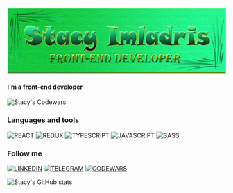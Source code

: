 [![Header](https://github.com/Stacy-Imladris/Stacy-Imladris/blob/main/assets/header.png)](https://t.me/stacy_imladris)

#### I'm a front-end developer

![Stacy's Codewars](https://www.codewars.com/users/Stacy-Imladris/badges/large)

### Languages and tools
![REACT](https://img.shields.io/badge/REACT-011805?style=for-the-badge&logo=react)
![REDUX](https://img.shields.io/badge/REDUX-011805?style=for-the-badge&logo=redux&logoColor=764abc)
![TYPESCRIPT](https://img.shields.io/badge/TYPESCRIPT-011805?style=for-the-badge&logo=typescript)
![JAVASCRIPT](https://img.shields.io/badge/JAVASCRIPT-011805?style=for-the-badge&logo=javascript)
![SASS](https://img.shields.io/badge/SASS-011805?style=for-the-badge&logo=sass)

### Follow me
[![LINKEDIN](https://img.shields.io/badge/LINKEDIN-011805?style=for-the-badge&logo=linkedin&logoColor=0a66c2)](https://www.linkedin.com/in/anastasiya-belikova-9687b8234/)
[![TELEGRAM](https://img.shields.io/badge/TELEGRAM-011805?style=for-the-badge&logo=telegram)](https://t.me/stacy_imladris)
[![CODEWARS](https://img.shields.io/badge/CODEWARS-011805?style=for-the-badge&logo=codewars&logoColor=bb432c)](https://www.codewars.com/users/Stacy-Imladris)

![Stacy's GitHub stats](https://github-readme-stats.vercel.app/api?username=Stacy-Imladris&show_icons=true&bg_color=DEG,011805,077517&title_color=d0eca1&text_color=4CAF50&border_radius=30&border_color=d0eca1&icon_color=d0eca1&count_private=true)